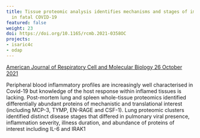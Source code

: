 ```yaml
---
title: Tissue proteomic analysis identifies mechanisms and stages of immunopathology
  in fatal COVID-19
featured: false
weight: 23
doi: https://doi.org/10.1165/rcmb.2021-0358OC
projects:
- isaric4c
- odap
---
```


[American Journal of Respiratory Cell and Molecular Biology 26 October 2021]({{page.doi}})

Peripheral blood inflammatory profiles are increasingly well characterised in Covid-19 but knowledge of the host response within inflamed tissues is lacking. Post-mortem lung and spleen whole-tissue proteomics identified differentially abundant proteins of mechanistic and translational interest (including MCP-3, TYMP, EN-RAGE and CSF-1). Lung proteomic clusters identified distinct disease stages that differed in pulmonary viral presence, inflammation severity, illness duration, and abundance of proteins of interest including IL-6 and IRAK1
